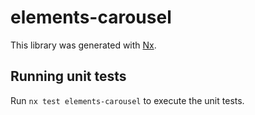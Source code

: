 # elements-carousel

This library was generated with [Nx](https://nx.dev).

## Running unit tests

Run `nx test elements-carousel` to execute the unit tests.

